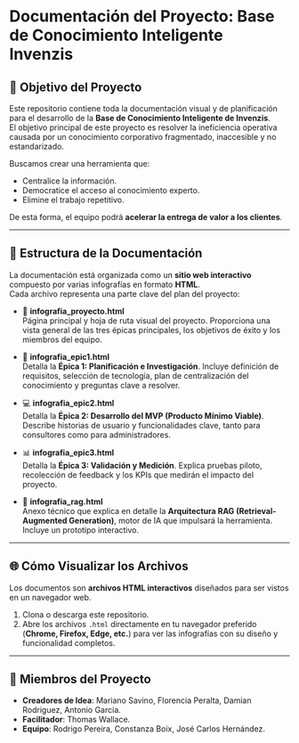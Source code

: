 # Documentación del Proyecto: Base de Conocimiento Inteligente Invenzis

## 🎯 Objetivo del Proyecto
Este repositorio contiene toda la documentación visual y de planificación para el desarrollo de la **Base de Conocimiento Inteligente de Invenzis**.  
El objetivo principal de este proyecto es resolver la ineficiencia operativa causada por un conocimiento corporativo fragmentado, inaccesible y no estandarizado.  

Buscamos crear una herramienta que:
- Centralice la información.  
- Democratice el acceso al conocimiento experto.  
- Elimine el trabajo repetitivo.  

De esta forma, el equipo podrá **acelerar la entrega de valor a los clientes**.

---

## 📂 Estructura de la Documentación
La documentación está organizada como un **sitio web interactivo** compuesto por varias infografías en formato **HTML**.  
Cada archivo representa una parte clave del plan del proyecto:

- 📄 **infografia_proyecto.html**  
  Página principal y hoja de ruta visual del proyecto. Proporciona una vista general de las tres épicas principales, los objetivos de éxito y los miembros del equipo.

- 🚀 **infografia_epic1.html**  
  Detalla la **Épica 1: Planificación e Investigación**. Incluye definición de requisitos, selección de tecnología, plan de centralización del conocimiento y preguntas clave a resolver.

- 💻 **infografia_epic2.html**  
  Detalla la **Épica 2: Desarrollo del MVP (Producto Mínimo Viable)**. Describe historias de usuario y funcionalidades clave, tanto para consultores como para administradores.

- 📊 **infografia_epic3.html**  
  Detalla la **Épica 3: Validación y Medición**. Explica pruebas piloto, recolección de feedback y los KPIs que medirán el impacto del proyecto.

- 🧠 **infografia_rag.html**  
  Anexo técnico que explica en detalle la **Arquitectura RAG (Retrieval-Augmented Generation)**, motor de IA que impulsará la herramienta. Incluye un prototipo interactivo.

---

## 🌐 Cómo Visualizar los Archivos
Los documentos son **archivos HTML interactivos** diseñados para ser vistos en un navegador web.

1. Clona o descarga este repositorio.  
2. Abre los archivos `.html` directamente en tu navegador preferido (**Chrome, Firefox, Edge, etc.**) para ver las infografías con su diseño y funcionalidad completos.

---

## 👥 Miembros del Proyecto
- **Creadores de Idea**: Mariano Savino, Florencia Peralta, Damian Rodriguez, Antonio Garcia.  
- **Facilitador**: Thomas Wallace.  
- **Equipo**: Rodrigo Pereira, Constanza Boix, José Carlos Hernández.  
